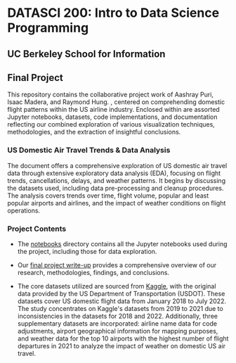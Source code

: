 # DATASCI 200: Intro to Data Science Programming
## UC Berkeley School for Information
## Final Project 

This repository contains the collaborative project work of Aashray Puri, Isaac Madera, and Raymond Hung. , centered on comprehending domestic flight patterns within the US airline industry. Enclosed within are assorted Jupyter notebooks, datasets, code implementations, and documentation reflecting our combined exploration of various visualization techniques, methodologies, and the extraction of insightful conclusions.

### US Domestic Air Travel Trends & Data Analysis
The document offers a comprehensive exploration of US domestic air travel data through extensive exploratory data analysis (EDA), focusing on flight trends, cancellations, delays, and weather patterns. It begins by discussing the datasets used, including data pre-processing and cleanup procedures. The analysis covers trends over time, flight volume, popular and least popular airports and airlines, and the impact of weather conditions on flight operations.

### Project Contents

- The [notebooks](/notebooks/) directory contains all the Jupyter notebooks used during the project, including those for data exploration.

- Our [final project write-up](/Project_2_Puri_Madera_Hung_Final_Report.pdf/) provides a comprehensive overview of our research, methodologies, findings, and conclusions. 

- The core datasets utilized are sourced from [Kaggle](https://www.kaggle.com/datasets/robikscube/flight-delay-dataset-20182022?resource=download&select=Combined_Flights_2022.csv), with the original data provided by the US Department of Transportation (USDOT). These datasets cover US domestic flight data from January 2018 to July 2022. The study concentrates on Kaggle's datasets from 2019 to 2021 due to inconsistencies in the datasets for 2018 and 2022. Additionally, three supplementary datasets are incorporated: airline name data for code adjustments, airport geographical information for mapping purposes, and weather data for the top 10 airports with the highest number of flight departures in 2021 to analyze the impact of weather on domestic US air travel.
